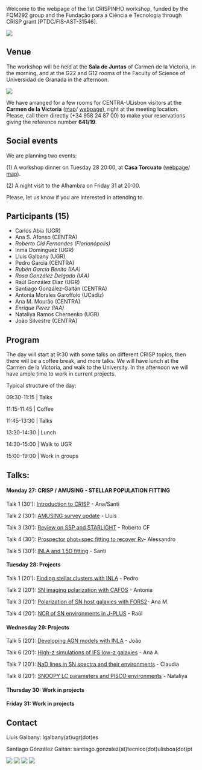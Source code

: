 Welcome to the webpage of the 1st CRISPINHO workshop, funded by the FQM292 group and the Fundação para a
Ciência e Tecnologia through CRISP grant [PTDC/FIS-AST-31546]. 

[![](https://github.com/amusing-muse/crispinho2020/raw/master/group_photo.jpg)](https://github.com/amusing-muse/crispinho2020/raw/master/group_photo_big.jpg)

## Venue

The workshop will be held at the **Sala de Juntas** of Carmen de la Victoria, in the morning, and at the G22 and G12 rooms of the Faculty of Science of Universidad de Granada in the afternoon.

[![](https://github.com/amusing-muse/crispinho2020/raw/master/map.png)](https://www.google.com/maps/dir/Carmen+de+la+Victoria,+Cuesta+del+Chapiz,+9,+18010+Granada/Faculty+of+Sciences+of+the+UGR,+Avenida+de+Fuente+Nueva,+s%2Fn,+18071+Granada/@37.1792554,-3.6077715,15z/data=!3m1!4b1!4m14!4m13!1m5!1m1!1s0xd71fcc9ac4d670b:0x9edd116b4ac23362!2m2!1d-3.5886695!2d37.1808104!1m5!1m1!1s0xd71fcec9131a577:0x2d03f6ab4085cc8e!2m2!1d-3.6096739!2d37.179749!3e2)

We have arranged for a few rooms for CENTRA-ULisbon visitors at the **Carmen de la Victoria** ([map](https://www.google.com/maps/place/Carmen+de+la+Victoria/@37.1792554,-3.6077715,15z/data=!4m5!3m4!1s0xd71fcc9ac4d670b:0x9edd116b4ac23362!8m2!3d37.1808104!4d-3.5886695)/ 
[webpage](http://carmendelavictoria.ugr.es/)), right at the meeting location. Please, call them directly (+34 958 24 87 00) to make your reservations giving the reference number **641/19**.

## Social events

We are planning two events: 

(1) A workshop dinner on Tuesday 28 20:00, at **Casa Torcuato** ([webpage](https://www.casatorcuato.com/)/ 
[map](https://www.google.com/maps/place/Restaurante+andaluz+-+Casa+Torcuato/@37.18394,-3.5937947,20.63z/data=!4m5!3m4!1s0xd71fcc67f5914ab:0xc6e2aea88a5b1a14!8m2!3d37.1839876!4d-3.5936411)).

(2) A night visit to the Alhambra on Friday 31 at 20:00. 

Please, let us know if you are interested in attending to. 

## Participants (15)

- Carlos Abia (UGR)
- Ana S. Afonso (CENTRA)
- *Roberto Cid Fernandes (Florianópolis)*
- Inma Domínguez (UGR)
- Lluís Galbany (UGR)
- Pedro Garcia (CENTRA)
- *Rubén García Benito (IAA)*
- *Rosa González Delgado (IAA)*
- Raúl González Díaz (UGR)
- Santiago González-Gaitán (CENTRA)
- Antonia Morales Garoffolo (UCádiz)
- Ana M. Mourão (CENTRA)
- *Enrique Perez (IAA)* 
- Nataliya Ramos Chernenko (UGR)
- João Silvestre (CENTRA)

## Program

The day will start at 9:30 with some talks on different CRISP topics, then there will be a coffee break, and more talks. We will have lunch at the Carmen de la Victoria, and walk to the University. In the afternoon we will have ample time to work in current projects.

Typical structure of the day:

 09:30-11:15 | Talks               
 
 11:15-11:45 | Coffee                  
 
 11:45-13:30 | Talks
 
 13:30-14:30 | Lunch                   
 
 14:30-15:00 | Walk to UGR             
 
 15:00-19:00 | Work in groups          

## Talks:

#### Monday 27: CRISP / AMUSING - STELLAR POPULATION FITTING

Talk 1 (30'): [Introduction to CRISP](https://github.com/amusing-muse/crispinho2020/blob/master/talks/CRISP.pdf) - Ana/Santi

Talk 2 (30'): [AMUSING survey update](https://github.com/amusing-muse/crispinho2020/blob/master/talks/Lluis.pdf) - Lluís

Talk 3 (30'): [Review on SSP and STARLIGHT](https://github.com/amusing-muse/crispinho2020/blob/master/talks/Roberto.pdf) - Roberto CF

Talk 4 (30'): [Prospector phot+spec fitting to recover Rv](https://github.com/amusing-muse/crispinho2020/blob/master/talks/Alessandro.pdf)- Alessandro

Talk 5 (30'): [INLA and 1.5D fitting](https://github.com/amusing-muse/crispinho2020/blob/master/talks/Santiago.pdf) - Santi

#### Tuesday 28:  Projects

Talk 1 (20'): [Finding stellar clusters with INLA](https://github.com/amusing-muse/crispinho2020/blob/master/talks/Pedro.pdf) - Pedro

Talk 2 (20'): [SN imaging polarization with CAFOS](https://github.com/amusing-muse/crispinho2020/blob/master/talks/Antonia.pdf) - Antonia

Talk 3 (20'): [Polarization of SN host galaxies with FORS2](https://github.com/amusing-muse/crispinho2020/blob/master/talks/AMourao.pdf)- Ana M.

Talk 4 (20'): [NCR of SN environments in J-PLUS](https://github.com/amusing-muse/crispinho2020/blob/master/talks/Raul.pdf) - Raúl

#### Wednesday 29: Projects

Talk 5 (20'): [Developing AGN models with INLA](https://github.com/amusing-muse/crispinho2020/blob/master/talks/Joao.pdf) - João

Talk 6 (20'): [High-z simulations of IFS low-z galaxies](https://github.com/amusing-muse/crispinho2020/blob/master/talks/AAfonso.pdf) - Ana A.

Talk 7 (20'): [NaD lines in SN spectra and their environments](https://github.com/amusing-muse/crispinho2020/blob/master/talks/Claudia.pdf) - Claudia

Talk 8 (20'): [SNOOPY LC parameters and PISCO environments](https://github.com/amusing-muse/crispinho2020/blob/master/talks/Nataliya.pdf) - Nataliya


#### Thursday 30: Work in projects

#### Friday 31: Work in projects


## Contact

Lluís Galbany: lgalbany(at)ugr(dot)es

Santiago Gónzález Gaitán: santiago.gonzalez(at)tecnico(dot)ulisboa(dot)pt

[![](https://github.com/amusing-muse/crispinho2020/raw/master/group_photo_2.jpg)](https://github.com/amusing-muse/crispinho2020/raw/master/group_photo_2.jpg)
[![](https://github.com/amusing-muse/crispinho2020/raw/master/group_photo_3.jpg)](https://github.com/amusing-muse/crispinho2020/raw/master/group_photo_3.jpg)
[![](https://github.com/amusing-muse/crispinho2020/raw/master/group_photo_4.jpg)](https://github.com/amusing-muse/crispinho2020/raw/master/group_photo_4.jpg)
[![](https://github.com/amusing-muse/crispinho2020/raw/master/group_photo_5.jpg)](https://github.com/amusing-muse/crispinho2020/raw/master/group_photo_5.jpg)
